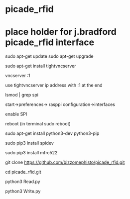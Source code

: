 # picade_rfid
# place holder for j.bradford picade_rfid interface
sudo apt-get update
sudo apt-get upgrade

sudo apt-get install tightvncserver

vncserver :1

use tightvncserver ip address with :1 at the end

lsmod | grep spi

start->preferences-> rasppi configuration->interfaces

enable SPI

reboot
(in terminal sudo reboot)

sudo apt-get install python3-dev python3-pip

sudo pip3 install spidev

sudo pip3 install mfrc522


git clone https://github.com/bizzomephisto/picade_rfid.git

cd picade_rfid.git

python3 Read.py

python3 Write.py
